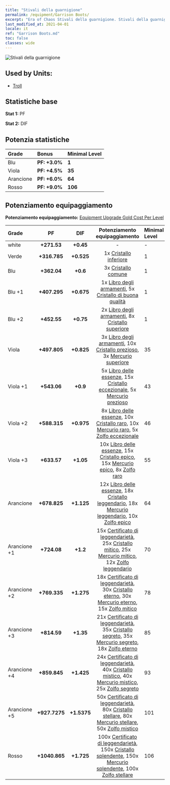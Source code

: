 ```yaml
---
title: "Stivali della guarnigione"
permalink: /equipment/Garrison Boots/
excerpt: "Era of Chaos Stivali della guarnigione. Stivali della guarnigione"
last_modified_at: 2021-04-01
locale: it
ref: "Garrison Boots.md"
toc: false
classes: wide
---
```


  ![Stivali della guarnigione](/images/e/e_4094.png)

## Used by Units:

* [Troll](/it/units/Troll/) 


## Statistiche base
 **Stat 1:** PF

 **Stat 2:** DIF

## Potenzia statistiche

  |     Grade    |   Bonus | Minimal Level | 
  |:-------------|:--------|:--------------| 
  | Blu | **PF: +3.0%** | **1** | 
  | Viola | **PF: +4.5%** | **35** | 
  | Arancione | **PF: +6.0%** | **64** | 
  | Rosso | **PF: +9.0%** | **106** | 


## Potenziamento equipaggiamento
 **Potenziamento equipaggiamento:** [Equipment Upgrade Gold Cost Per Level](/equipment/EquipmentUpgradeCostPerLevel/) 

  |          Grade      | PF | DIF | Potenziamento equipaggiamento | Minimal Level |
  |:--------------------|:---------:|:---------:|:----------------:|:--------------|
  | white | **+271.53** | **+0.45** | - | - |
  | Verde | **+316.785** | **+0.525** | 1x [Cristallo inferiore](/it/Items/mat_5/) | 1 |
  | Blu | **+362.04** | **+0.6** | 3x [Cristallo comune](/it/Items/mat_11/) | 1 |
  | Blu +1 | **+407.295** | **+0.675** | 1x [Libro degli armamenti](/it/Items/mat_18/), 5x [Cristallo di buona qualità](/it/Items/mat_17/) | 1 |
  | Blu +2 | **+452.55** | **+0.75** | 2x [Libro degli armamenti](/it/Items/mat_25/), 8x [Cristallo superiore](/it/Items/mat_24/) | 1 |
  | Viola | **+497.805** | **+0.825** | 3x [Libro degli armamenti](/it/Items/mat_32/), 10x [Cristallo prezioso](/it/Items/mat_31/), 3x [Mercurio superiore](/it/Items/mat_21/) | 35 |
  | Viola +1 | **+543.06** | **+0.9** | 5x [Libro delle essenze](/it/Items/mat_39/), 15x [Cristallo eccezionale](/it/Items/mat_38/), 5x [Mercurio prezioso](/it/Items/mat_28/) | 43 |
  | Viola +2 | **+588.315** | **+0.975** | 8x [Libro delle essenze](/it/Items/mat_46/), 10x [Cristallo raro](/it/Items/mat_45/), 10x [Mercurio raro](/it/Items/mat_42/), 5x [Zolfo eccezionale](/it/Items/mat_36/) | 46 |
  | Viola +3 | **+633.57** | **+1.05** | 10x [Libro delle essenze](/it/Items/mat_53/), 15x [Cristallo epico](/it/Items/mat_52/), 15x [Mercurio epico](/it/Items/mat_49/), 8x [Zolfo raro](/it/Items/mat_43/) | 55 |
  | Arancione | **+678.825** | **+1.125** | 12x [Libro delle essenze](/it/Items/mat_60/), 18x [Cristallo leggendario](/it/Items/mat_59/), 18x [Mercurio leggendario](/it/Items/mat_56/), 10x [Zolfo epico](/it/Items/mat_50/) | 64 |
  | Arancione +1 | **+724.08** | **+1.2** | 15x [Certificato di leggendarietà](/it/Items/mat_67/), 25x [Cristallo mitico](/it/Items/mat_66/), 25x [Mercurio mitico](/it/Items/mat_63/), 12x [Zolfo leggendario](/it/Items/mat_57/) | 70 |
  | Arancione +2 | **+769.335** | **+1.275** | 18x [Certificato di leggendarietà](/it/Items/mat_74/), 30x [Cristallo eterno](/it/Items/mat_73/), 30x [Mercurio eterno](/it/Items/mat_70/), 15x [Zolfo mitico](/it/Items/mat_64/) | 78 |
  | Arancione +3 | **+814.59** | **+1.35** | 21x [Certificato di leggendarietà](/it/Items/mat_81/), 35x [Cristallo segreto](/it/Items/mat_80/), 35x [Mercurio segreto](/it/Items/mat_77/), 18x [Zolfo eterno](/it/Items/mat_71/) | 85 |
  | Arancione +4 | **+859.845** | **+1.425** | 24x [Certificato di leggendarietà](/it/Items/mat_88/), 40x [Cristallo mistico](/it/Items/mat_87/), 40x [Mercurio mistico](/it/Items/mat_84/), 25x [Zolfo segreto](/it/Items/mat_78/) | 93 |
  | Arancione +5 | **+927.7275** | **+1.5375** | 50x [Certificato di leggendarietà](/it/Items/mat_95/), 80x [Cristallo stellare](/it/Items/mat_94/), 80x [Mercurio stellare](/it/Items/mat_91/), 50x [Zolfo mistico](/it/Items/mat_85/) | 101 |
  | Rosso | **+1040.865** | **+1.725** | 100x [Certificato di leggendarietà](/it/Items/mat_102/), 150x [Cristallo splendente](/it/Items/mat_101/), 150x [Mercurio splendente](/it/Items/mat_98/), 100x [Zolfo stellare](/it/Items/mat_92/) | 106 |

